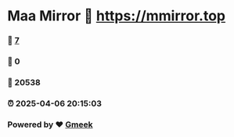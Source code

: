 # Maa Mirror :link: https://mmirror.top 
### :page_facing_up: [7](https://mmirror.top/tag.html) 
### :speech_balloon: 0 
### :hibiscus: 20538 
### :alarm_clock: 2025-04-06 20:15:03 
### Powered by :heart: [Gmeek](https://github.com/Meekdai/Gmeek)
